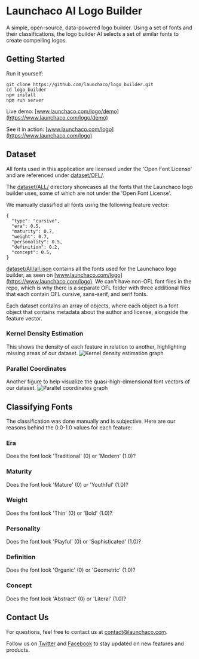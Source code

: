 # Launchaco AI Logo Builder

A simple, open-source, data-powered logo builder. Using a set of fonts and their classifications, the logo builder AI selects a set of similar fonts to create compelling logos.

## Getting Started

Run it yourself:
```
git clone https://github.com/launchaco/logo_builder.git
cd logo_builder
npm install
npm run server
```

Live demo: [www.launchaco.com/logo/demo](https://www.launchaco.com/logo/demo)

See it in action: [www.launchaco.com/logo](https://www.launchaco.com/logo)

## Dataset

All fonts used in this application are licensed under the 'Open Font License' and are referenced under [dataset/OFL/](/dataset/OFL). 

The [dataset/ALL/](/dataset/ALL) directory showcases all the fonts that the Launchaco logo builder uses, some of which are not under the 'Open Font License'.

We manually classified all fonts using the following feature vector:
```
{
  "type": "cursive",
  "era": 0.5,
  "maturity": 0.7,
  "weight": 0.7,
  "personality": 0.5,
  "definition": 0.2,
  "concept": 0.5,
}
```

[dataset/All/all.json](/dataset/ALL/all.json) contains all the fonts used for the Launchaco logo builder, as seen on [www.launchaco.com/logo](https://www.launchaco.com/logo). We can't have non-OFL font files in the repo, which is why there is a separate OFL folder with three additional files that each contain OFL cursive, sans-serif, and serif fonts.

Each dataset contains an array of objects, where each object is a font object that contains metadata about the author and license, alongside the feature vector.

### Kernel Density Estimation

This shows the density of each feature in relation to another, highlighting missing areas of our dataset.
![Kernel density estimation graph](/frontend/img/7Projection.png)

### Parallel Coordinates

Another figure to help visualize the quasi-high-dimensional font vectors of our dataset.
![Parallel coordinates graph](/frontend/img/ParallelCoords.png)

## Classifying Fonts

The classification was done manually and is subjective. Here are our reasons behind the 0.0-1.0 values for each feature:

### Era 
Does the font look 'Traditional' (0) or 'Modern' (1.0)?

### Maturity
Does the font look 'Mature' (0) or 'Youthful' (1.0)?

### Weight
Does the font look 'Thin' (0) or 'Bold' (1.0)?

### Personality
Does the font look 'Playful' (0) or 'Sophisticated' (1.0)?

### Definition
Does the font look 'Organic' (0) or 'Geometric' (1.0)?

### Concept
Does the font look 'Abstract' (0) or 'Literal' (1.0)?

## Contact Us

For questions, feel free to contact us at [contact@launchaco.com](mailto:contact@launchaco.com).

Follow us on [Twitter](https://twitter.com/launchaco) and [Facebook](https://www.facebook.com/launchaco/) to stay updated on new features and products.